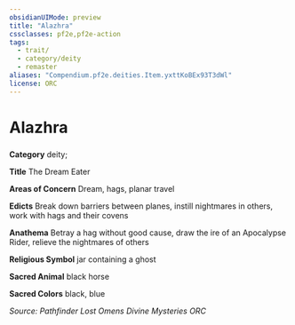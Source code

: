 ```yaml
---
obsidianUIMode: preview
title: "Alazhra"
cssclasses: pf2e,pf2e-action
tags:
  - trait/
  - category/deity
  - remaster
aliases: "Compendium.pf2e.deities.Item.yxttKoBEx93T3dWl"
license: ORC
---
```

# Alazhra

### 

**Category** deity; 




**Title** The Dream Eater

**Areas of Concern** Dream, hags, planar travel

**Edicts** Break down barriers between planes, instill nightmares in others, work with hags and their covens

**Anathema** Betray a hag without good cause, draw the ire of an Apocalypse Rider, relieve the nightmares of others

**Religious Symbol** jar containing a ghost

**Sacred Animal** black horse

**Sacred Colors** black, blue

*Source: Pathfinder Lost Omens Divine Mysteries*
*ORC*